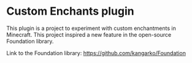 # Custom Enchants plugin

This plugin is a project to experiment with custom enchantments in Minecraft. This project inspired a new feature in the open-source Foundation library.


Link to the Foundation library: https://github.com/kangarko/Foundation

